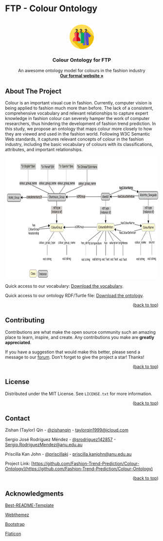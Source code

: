 # FTP - Colour Ontology
<div id="top"></div>



<!-- PROJECT LOGO -->
<br />
<div align="center">
  <a href="https://github.com/Fashion-Trend-Prediction/Colour-Ontology">
    <img src="images/logo.png" alt="Logo" width="80" height="80">
  </a>

  <h3 align="center">Colour Ontology for FTP</h3>

  <p align="center">
    An awesome ontology model for colours in the fashion industry
    <br />
    <a href="https://Fashion-Trend-Prediction.github.io"><strong>Our formal website »</strong></a>
  </p>
</div>





<!-- ABOUT THE PROJECT -->
## About The Project
Colour is an important visual cue in fashion. Currently, computer vision is being applied to fashion much more than before. The lack
of a consistent, comprehensive vocabulary and relevant relationships to capture expert knowledge in fashion colour can severely hamper the work
of computer researchers, thus hindering the development of fashion trend prediction. In this study, we propose an ontology that maps colour more
closely to how they are viewed and used in the fashion world. Following W3C Semantic Web standards, it captures relevant concepts of colour in
the fashion industry, including the basic vocabulary of colours with its classifications, attributes, and important relationships.
<div align="center">
  <a href="https://github.com/Fashion-Trend-Prediction/Colour-Ontology">
    <img src="images/CMap.png" alt="CMap" width="1500" height="400">
  </a>
</div>

Quick access to our vocabulary: <a href="files/vocabulary.csv" download>Download the vocabulary</a>. 

Quick access to our ontology RDF/Turtle file: <a href="files/ontology.ttl" download>Download the ontology</a>. 

<p align="right">(<a href="#top">back to top</a>)</p>


<!-- CONTRIBUTING -->
## Contributing

Contributions are what make the open source community such an amazing place to learn, inspire, and create. Any contributions you make are **greatly appreciated**.

If you have a suggestion that would make this better, please send a message to our [forum](https://groups.google.com/g/colour-ontology-for-ftp?pli=1). Don't forget to give the project a star! Thanks!

<p align="right">(<a href="#top">back to top</a>)</p>



<!-- LICENSE -->
## License

Distributed under the MIT License. See `LICENSE.txt` for more information.

<p align="right">(<a href="#top">back to top</a>)</p>



<!-- CONTACT -->
## Contact

Zishan (Taylor) Qin - [@zishanqin](https://github.com/zishanqin) - taylorqin1999@icloud.com

Sergio José Rodríguez Méndez - [@srodriguez142857](https://w3id.org/people/sergio) - Sergio.RodriguezMendez@anu.edu.au

Priscilla Kan John - [@priscillakj](https://comp.anu.edu.au/people/priscilla-kan-john) - priscilla.kanjohn@anu.edu.au

Project Link: [https://github.com/Fashion-Trend-Prediction/Colour-Ontology](https://github.com/Fashion-Trend-Prediction/Colour-Ontology)

<p align="right">(<a href="#top">back to top</a>)</p>



<!-- ACKNOWLEDGMENTS -->
## Acknowledgments

[Best-README-Template](https://github.com/othneildrew/Best-README-Template)

[Webthemez](http://webthemez.com)

[Bootstrap](http://getbootstrap.com)

[Flaticon](https://www.flaticon.com/search?word=fashion)
